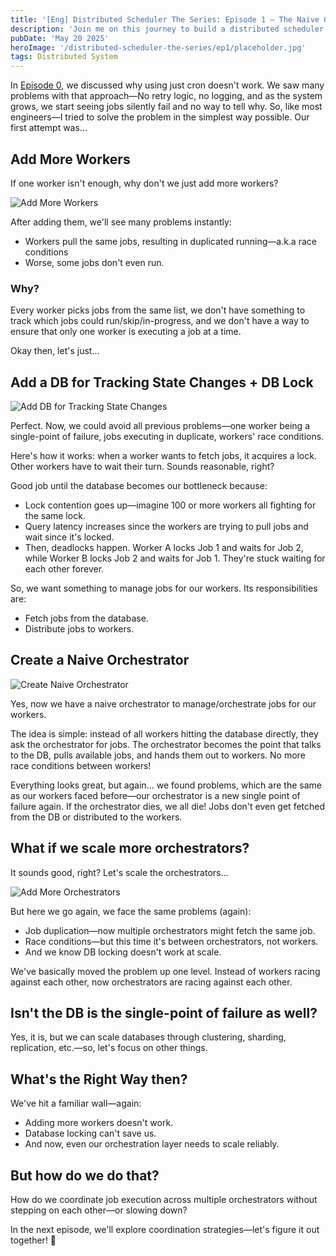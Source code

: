 ```yaml
---
title: '[Eng] Distributed Scheduler The Series: Episode 1 — The Naive Orchestrator'
description: 'Join me on this journey to build a distributed scheduler from scratch, exploring how we can solve the limitations of simple cron jobs and create a robust, scalable job orchestration system.'
pubDate: 'May 20 2025'
heroImage: '/distributed-scheduler-the-series/ep1/placeholder.jpg'
tags: Distributed System
---
```


In [Episode 0](https://sujamess.com/blog/20250519-distributed-scheduler-the-series-ep-0), we discussed why using just cron doesn't work. We saw many problems with that approach—No retry logic, no logging, and as the system grows, we start seeing jobs silently fail and no way to tell why. So, like most engineers—I tried to solve the problem in the simplest way possible. Our first attempt was...

## Add More Workers
If one worker isn't enough, why don't we just add more workers?

![Add More Workers](/distributed-scheduler-the-series/ep1/add_more_workers.png)

After adding them, we'll see many problems instantly:
- Workers pull the same jobs, resulting in duplicated running—a.k.a race conditions
- Worse, some jobs don't even run.

### Why?
Every worker picks jobs from the same list, we don't have something to track which jobs could run/skip/in-progress, and we don't have a way to ensure that only one worker is executing a job at a time.

Okay then, let's just...

## Add a DB for Tracking State Changes + DB Lock
![Add DB for Tracking State Changes](/distributed-scheduler-the-series/ep1/add_db_for_tracking_states_changes.png)

Perfect. Now, we could avoid all previous problems—one worker being a single-point of failure, jobs executing in duplicate, workers' race conditions.

Here's how it works: when a worker wants to fetch jobs, it acquires a lock. Other workers have to wait their turn. Sounds reasonable, right?

Good job until the database becomes our bottleneck because:
- Lock contention goes up—imagine 100 or more workers all fighting for the same lock.
- Query latency increases since the workers are trying to pull jobs and wait since it's locked.
- Then, deadlocks happen. Worker A locks Job 1 and waits for Job 2, while Worker B locks Job 2 and waits for Job 1. They're stuck waiting for each other forever.

So, we want something to manage jobs for our workers. Its responsibilities are:
- Fetch jobs from the database.
- Distribute jobs to workers.

## Create a Naive Orchestrator
![Create Naive Orchestrator](/distributed-scheduler-the-series/ep1/create_naive_orchestrator.png)

Yes, now we have a naive orchestrator to manage/orchestrate jobs for our workers.

The idea is simple: instead of all workers hitting the database directly, they ask the orchestrator for jobs. The orchestrator becomes the point that talks to the DB, pulls available jobs, and hands them out to workers. No more race conditions between workers!

Everything looks great, but again... we found problems, which are the same as our workers faced before—our orchestrator is a new single point of failure again. If the orchestrator dies, we all die! Jobs don't even get fetched from the DB or distributed to the workers.

## What if we scale more orchestrators?
It sounds good, right? Let's scale the orchestrators...

![Add More Orchestrators](/distributed-scheduler-the-series/ep1/add_more_orchestrators.png)

But here we go again, we face the same problems (again):
- Job duplication—now multiple orchestrators might fetch the same job.
- Race conditions—but this time it's between orchestrators, not workers.
- And we know DB locking doesn't work at scale.

We've basically moved the problem up one level. Instead of workers racing against each other, now orchestrators are racing against each other.

## Isn't the DB is the single-point of failure as well?
Yes, it is, but we can scale databases through clustering, sharding, replication, etc.—so, let's focus on other things.


## What's the Right Way then?
We've hit a familiar wall—again:
- Adding more workers doesn't work.
- Database locking can't save us.
- And now, even our orchestration layer needs to scale reliably.

## But how do we do that?
How do we coordinate job execution across multiple orchestrators without stepping on each other—or slowing down?

In the next episode, we'll explore coordination strategies—let's figure it out together! 🚀
